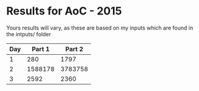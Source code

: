 # Results for AoC - 2015

Yours results will vary, as these are based on my inputs which are found in the intputs/ folder

| Day | Part 1 | Part 2 |
| --- | ------ | ------ |
| 1 | 280 | 1797 |
| 2 | 1588178 | 3783758 |
| 3 | 2592 | 2360 |
